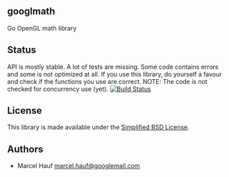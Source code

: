 ## googlmath
Go OpenGL math library

## Status
API is mostly stable. A lot of tests are missing. Some code contains errors and some is not optimized at all.
If you use this library, do yourself a favour and check if the functions you use are correct.
NOTE: The code is not checked for concurrency use (yet).
[![Build Status](https://travis-ci.org/Agon/googlmath.png?branch=master)](https://travis-ci.org/Agon/googlmath)

## License
This library is made available under the [Simplified BSD License](http://en.wikipedia.org/wiki/BSD_licenses#2-clause_license_.28.22Simplified_BSD_License.22_or_.22FreeBSD_License.22.29).

## Authors
- Marcel Hauf <marcel.hauf@googlemail.com>